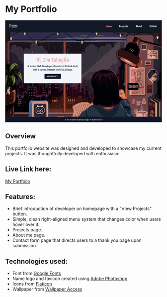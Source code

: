 # My Portfolio
<p align="center">
  <img src="./images/portfolio-project.png" width="600px" height="328px">
</p>

<h2>Overview</h2>
<p>This portfolio website was designed and developed to showcase my current projects. It was thoughtfully developed with enthusiasm.</p> 

<h2>Live Link here:</h2> 
<a href="https://th876.github.io/SWEPortfolio">My Portfolio</a>

<h2>Features:</h2> 
<ul>
  <li>Brief introduction of developer on homepage with a "View Projects" button.</li>
  <li>Simple, clean right-aligned menu system that changes color when users hover over it.</li>
  <li>Projects page.</li>
  <li>About me page.</li>
  <li>Contact form page that directs users to a thank you page upon submission.</li>
</ul>

<h2>Technologies used:</h2>
<ul>
  <li>Font from <a href="https://fonts.google.com/">Google Fonts</a></li>
  <li>Name logo and favicon created using <a href="https://www.adobe.com/products/photoshop.html?sdid=KKQIN&mv=search&kw=photoshop&ef_id=Cj0KCQjw4v2EBhCtARIsACan3nzWa02yHOxxhoA2qyth0Ccx23VW6QLSgtmysrlXsdK-F58df6NXpr0aAmSXEALw_wcB:G:s&s_kwcid=AL!3085!3!442365419729!e!!g!!adobe%20photoshop%20home&gclid=Cj0KCQjw4v2EBhCtARIsACan3nzWa02yHOxxhoA2qyth0Ccx23VW6QLSgtmysrlXsdK-F58df6NXpr0aAmSXEALw_wcB">Adobe Photoshop</a></li> 
  <li>Icons from <a href="https://www.flaticon.com/">Flaticon</a></li>
  <li>Wallpaper from <a href="https://wallpaperaccess.com/">Wallpaper Access</a></li>
</ul>
